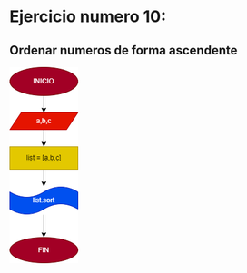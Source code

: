 # Ejercicio numero 10:

## Ordenar numeros de forma ascendente
![Diagrama de flujo](punto_10.png ("diagrama de flujo"))